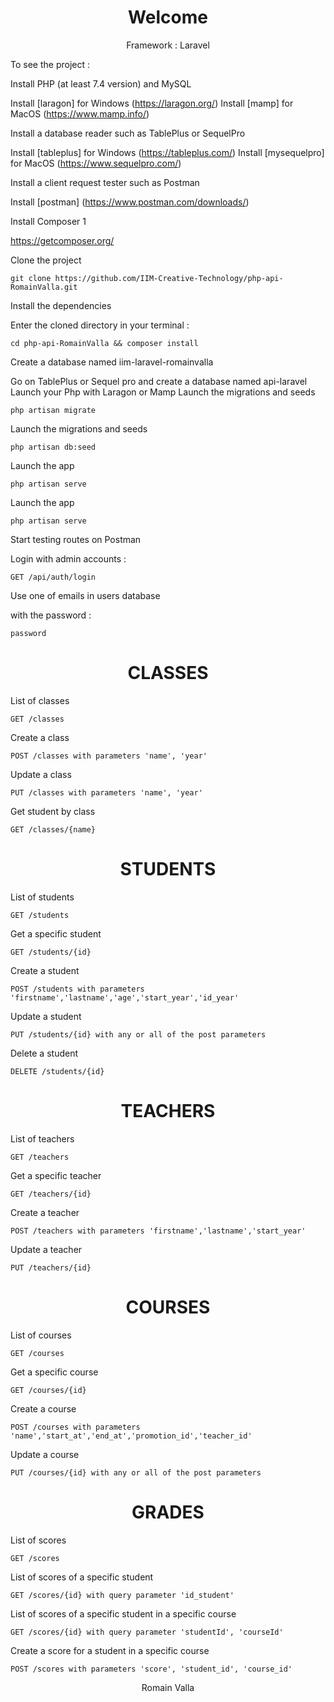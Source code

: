 <h1 align="center">
Welcome
</h1>
<p align="center">
Framework : Laravel
</p>
<p align="left">
To see the project :
</p>


Install PHP (at least 7.4 version) and MySQL

Install [laragon] for Windows (https://laragon.org/) Install [mamp] for MacOS (https://www.mamp.info/)

Install a database reader such as TablePlus or SequelPro

Install [tableplus] for Windows (https://tableplus.com/) Install [mysequelpro] for MacOS (https://www.sequelpro.com/)

Install a client request tester such as Postman

Install [postman] (https://www.postman.com/downloads/)

Install Composer 1

https://getcomposer.org/

Clone the project
```
git clone https://github.com/IIM-Creative-Technology/php-api-RomainValla.git
```

Install the dependencies

Enter the cloned directory in your terminal :
```
cd php-api-RomainValla && composer install
```

Create a database named iim-laravel-romainvalla

Go on TablePlus or Sequel pro and create a database named api-laravel
Launch your Php with Laragon or Mamp
Launch the migrations and seeds

```
php artisan migrate
```

Launch the migrations and seeds

```
php artisan db:seed
```

Launch the app

```
php artisan serve
```

Launch the app

```
php artisan serve
```

Start testing routes on Postman

Login with admin accounts :

```
GET /api/auth/login
```

Use one of emails in users database

with the password :

```
password
```


<h1 align="center">
CLASSES
</h1>

List of classes

```
GET /classes
```

Create a class
```
POST /classes with parameters 'name', 'year'
```
Update a class
```
PUT /classes with parameters 'name', 'year'
```

Get student by class
```
GET /classes/{name}
```

<h1 align="center">
STUDENTS
</h1>


List of students
```
GET /students
```

Get a specific student
```
GET /students/{id}
```

Create a student
```
POST /students with parameters 'firstname','lastname','age','start_year','id_year'
```

Update a student
```
PUT /students/{id} with any or all of the post parameters
```

Delete a student
```
DELETE /students/{id}
```




<h1 align="center">
TEACHERS
</h1>


List of teachers

```
GET /teachers
```

Get a specific teacher

```
GET /teachers/{id}
```

Create a teacher

```
POST /teachers with parameters 'firstname','lastname','start_year'
```

Update a teacher

```
PUT /teachers/{id}
```


<h1 align="center">
COURSES
</h1>


List of courses

```
GET /courses
```

Get a specific course

```
GET /courses/{id}
```

Create a course

```
POST /courses with parameters 'name','start_at','end_at','promotion_id','teacher_id'
```

Update a course

```
PUT /courses/{id} with any or all of the post parameters
```

<h1 align="center">
GRADES
</h1>


List of scores

```
GET /scores
```

List of scores of a specific student

```
GET /scores/{id} with query parameter 'id_student'
```

List of scores of a specific student in a specific course

```
GET /scores/{id} with query parameter 'studentId', 'courseId'
```

Create a score for a student in a specific course

```
POST /scores with parameters 'score', 'student_id', 'course_id'
```

<p align="center">
Romain Valla
</p>
